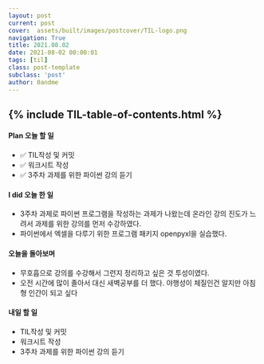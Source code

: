 ```yaml
---
layout: post
current: post
cover:  assets/built/images/postcover/TIL-logo.png
navigation: True
title: 2021.08.02
date: 2021-08-02 00:00:01
tags: [til]
class: post-template
subclass: 'post'
author: 0andme
---
```

{% include TIL-table-of-contents.html %}
---


<!-- excerpt-start -->

#### Plan 오늘 할 일
+ ✅ TIL작성 및 커밋
+ ✅ 워크시트 작성
+ ✅ 3주차 과제를 위한 파이썬 강의 듣기

#### I did 오늘 한 일
+ 3주차 과제로 파이썬 프로그램을 작성하는 과제가 나왔는데 온라인 강의 진도가 느려서 과제를 위한 강의를 먼저 수강하였다.
+ 파이썬에서 엑셀을 다루기 위한 프로그램 패키지 openpyxl을 실습했다.

#### 오늘을 돌아보며
+ 무호흡으로 강의를 수강해서 그런지 정리하고 싶은 것 투성이였다.
+ 오전 시간에 많이 졸아서 대신 새벽공부를 더 했다. 야행성이 체질인건 알지만 아침형 인간이 되고 싶다

#### 내일 할 일
+ TIL작성 및 커밋
+ 워크시트 작성
+ 3주차 과제를 위한 파이썬 강의 듣기